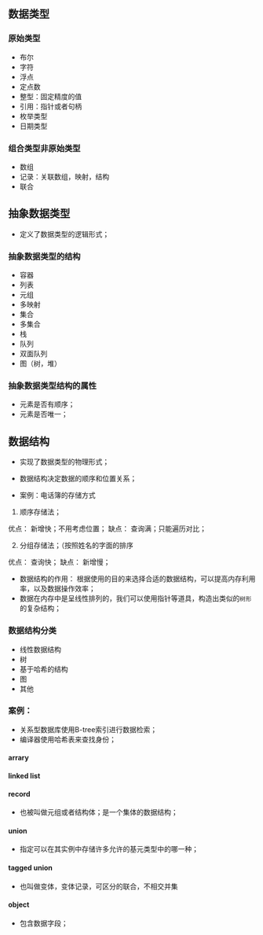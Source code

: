 ## 数据类型

### 原始类型
* 布尔
* 字符
* 浮点
* 定点数
* 整型：固定精度的值
* 引用：指针或者句柄
* 枚举类型
* 日期类型

### 组合类型非原始类型
* 数组
* 记录：关联数组，映射，结构
* 联合

## 抽象数据类型

* 定义了数据类型的逻辑形式；

### 抽象数据类型的结构

* 容器
* 列表
* 元组
* 多映射
* 集合
* 多集合
* 栈
* 队列
* 双面队列
* 图（树，堆）

### 抽象数据类型结构的属性

* 元素是否有顺序；
* 元素是否唯一；

## 数据结构

* 实现了数据类型的物理形式；

* 数据结构决定数据的顺序和位置关系；

* 案例：电话簿的存储方式

1. 顺序存储法；

优点： 新增快；不用考虑位置；
缺点： 查询满；只能遍历对比；

2. 分组存储法；（按照姓名的字面的排序

优点： 查询快；
缺点： 新增慢；

* 数据结构的作用： 根据使用的目的来选择合适的数据结构，可以提高内存利用率，以及数据操作效率；
* 数据在内存中是呈线性排列的，我们可以使用指针等道具，构造出类似的`树形`的复杂结构；

### 数据结构分类

* 线性数据结构
* 树
* 基于哈希的结构
* 图
* 其他

### 案例：

* 关系型数据库使用B-tree索引进行数据检索；
* 编译器使用哈希表来查找身份；

#### arrary

#### linked list

#### record

* 也被叫做元组或者结构体；是一个集体的数据结构；

#### union

* 指定可以在其实例中存储许多允许的基元类型中的哪一种；

#### tagged union

* 也叫做变体，变体记录，可区分的联合，不相交并集

#### object

* 包含数据字段；


